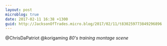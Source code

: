 ```yaml
---
layout: post
microblog: true
date: 2017-02-11 16:38 +1300
guid: http://JacksonOfTrades.micro.blog/2017/02/11/t830259773849296896.html
---
```

@ChrisDaPatriot @korigaming *80's training montage scene*
